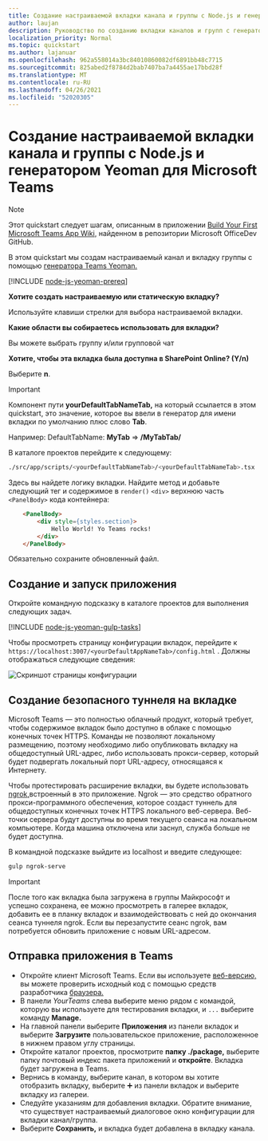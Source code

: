 ```yaml
---
title: Создание настраиваемой вкладки канала и группы с Node.js и генератором Yeoman для Microsoft Teams
author: laujan
description: Руководство по созданию вкладки каналов и групп с генератором Yeoman для Microsoft Teams.
localization_priority: Normal
ms.topic: quickstart
ms.author: lajanuar
ms.openlocfilehash: 962a558014a3bc84010860082df6891bb48c7715
ms.sourcegitcommit: 825abed2f8784d2bab7407ba7a4455ae17bbd28f
ms.translationtype: MT
ms.contentlocale: ru-RU
ms.lasthandoff: 04/26/2021
ms.locfileid: "52020305"
---
```

# <a name="create-a-custom-channel-and-group-tab-with-nodejs-and-the-yeoman-generator-for-microsoft-teams"></a>Создание настраиваемой вкладки канала и группы с Node.js и генератором Yeoman для Microsoft Teams

>[!NOTE]
>Этот quickstart следует шагам, описанным в приложении [Build Your First Microsoft Teams App Wiki,](https://github.com/OfficeDev/generator-teams/wiki/Build-Your-First-Microsoft-Teams-App) найденном в репозитории Microsoft OfficeDev GitHub.

В этом quickstart мы создам настраиваемый канал и вкладку группы с помощью [генератора Teams Yeoman.](https://github.com/OfficeDev/generator-teams/)

[!INCLUDE [node-js-yeoman-prereq](~/includes/tabs/node-js-yeoman-prereq.md)]

**Хотите создать настраиваемую или статическую вкладку?**

Используйте клавиши стрелки для выбора настраиваемой вкладки.

**Какие области вы собираетесь использовать для вкладки?**

Вы можете выбрать группу и/или групповой чат

**Хотите, чтобы эта вкладка была доступна в SharePoint Online? (Y/n)** 

Выберите **n**.

>[!IMPORTANT]
>Компонент пути **yourDefaultTabNameTab,** на который ссылается в этом quickstart,  это значение, которое вы ввели в генератор для имени вкладки по умолчанию плюс слово **Tab**.
>
>Например: DefaultTabName: **MyTab**  =>  **/MyTabTab/**

В каталоге проектов перейдите к следующему:

```bash
./src/app/scripts/<yourDefaultTabNameTab>/<yourDefaultTabNameTab>.tsx
```

Здесь вы найдете логику вкладки. Найдите метод и добавьте следующий тег и содержимое в `render()` `<div>` верхнюю часть `<PanelBody>` кода контейнера:

```html
    <PanelBody>
        <div style={styles.section}>
            Hello World! Yo Teams rocks!
        </div>
    </PanelBody>
```

Обязательно сохраните обновленный файл.

## <a name="build-and-run-your-application"></a>Создание и запуск приложения

Откройте командную подсказку в каталоге проектов для выполнения следующих задач.

[!INCLUDE [node-js-yeoman-gulp-tasks](~/includes/tabs/node-js-yeoman-gulp-tasks.md)]

Чтобы просмотреть страницу конфигурации вкладок, перейдите к `https://localhost:3007/<yourDefaultAppNameTab>/config.html` . Должны отображаться следующие сведения:

![Скриншот страницы конфигурации](~/assets/images/tab-images/configurationPage.png)

## <a name="establish-a-secure-tunnel-to-your-tab"></a>Создание безопасного туннеля на вкладке

Microsoft Teams — это полностью облачный продукт, который требует, чтобы содержимое вкладок было доступно в облаке с помощью конечных точек HTTPS. Команды не позволяют локальному размещению, поэтому необходимо либо опубликовать вкладку на общедоступный URL-адрес, либо использовать прокси-сервер, который будет подвергать локальный порт URL-адресу, относящаяся к Интернету.

Чтобы протестировать расширение вкладки, вы будете использовать [ngrok,](https://ngrok.com/docs)встроенный в это приложение. Ngrok — это средство обратного прокси-программного обеспечения, которое создаст туннель для общедоступных конечных точек HTTPS локального веб-сервера. Веб-точки сервера будут доступны во время текущего сеанса на локальном компьютере. Когда машина отключена или заснул, служба больше не будет доступна.

В командной подсказке выйдите из localhost и введите следующее:

```bash
gulp ngrok-serve
```

> [!IMPORTANT]
> После того как вкладка была загружена в группы Майкрософт и успешно сохранена, ее можно просмотреть в галерее вкладок, добавить ее в планку вкладок и взаимодействовать с ней до окончания сеанса туннеля ngrok. Если вы перезапустите сеанс ngrok, вам потребуется обновить приложение с новым URL-адресом.

## <a name="upload-your-application-to-teams"></a>Отправка приложения в Teams

- Откройте клиент Microsoft Teams. Если вы используете [веб-версию,](https://teams.microsoft.com) вы можете проверить исходный код с помощью средств разработчика [браузера.](~/tabs/how-to/developer-tools.md)
- В панели *YourTeams* слева выберите меню рядом с командой, которую вы используете для тестирования вкладки, и `...` выберите команду **Manage.**
- На главной панели выберите **Приложения** из панели вкладок и выберите **Загрузите** пользовательское приложение, расположенное в нижнем правом углу страницы.
- Откройте каталог проектов, просмотрите **папку ./package,** выберите папку почтовый индекс пакета приложений и **откройте**. Вкладка будет загружена в Teams.
- Вернись в команду, выберите канал, в котором вы хотите отобразить вкладку, выберите ➕ из панели вкладок и выберите вкладку из галереи.
- Следуйте указаниям для добавления вкладки. Обратите внимание, что существует настраиваемый диалоговое окно конфигурации для вкладки канал/группа.
- Выберите **Сохранить,** и вкладка будет добавлена в вкладку канала.

